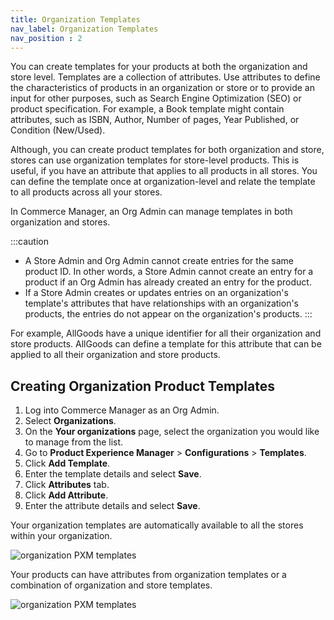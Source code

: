 ```yaml
---
title: Organization Templates
nav_label: Organization Templates
nav_position : 2
---
```


You can create templates for your products at both the organization and store level. Templates are a collection of attributes. Use attributes to define the characteristics of products in an organization or store or to provide an input for other purposes, such as Search Engine Optimization (SEO) or product specification. For example, a Book template might contain attributes, such as ISBN, Author, Number of pages, Year Published, or Condition (New/Used).

Although, you can create product templates for both organization and store, stores can use organization templates for store-level products. This is useful, if you have an attribute that applies to all products in all stores. You can define the template once at organization-level and relate the template to all products across all your stores.

In Commerce Manager, an Org Admin can manage templates in both organization and stores.

:::caution
- A Store Admin and Org Admin cannot create entries for the same product ID. In other words, a Store Admin cannot create an entry for a product if an Org Admin has already created an entry for the product.
- If a Store Admin creates or updates entries on an organization's template's attributes that have relationships with an organization's products, the entries do not appear on the organization's products.
:::

For example, AllGoods have a unique identifier for all their organization and store products. AllGoods can define a template for this attribute that can be applied to all their organization and store products.

## Creating Organization Product Templates

1. Log into Commerce Manager as an Org Admin.
1. Select **Organizations**.
1. On the **Your organizations** page, select the organization you would like to manage from the list.
1. Go to **Product Experience Manager** > **Configurations** > **Templates**.
1. Click **Add Template**.
1. Enter the template details and select **Save**.
1. Click **Attributes** tab.
1. Click **Add Attribute**.
1. Enter the attribute details and select **Save**.

Your organization templates are automatically available to all the stores within your organization.

![organization PXM templates](/assets/org_templates.png)

Your products can have attributes from organization templates or a combination of organization and store templates.

![organization PXM templates](/assets/org_attribute.png)


